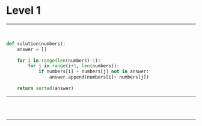 # Level 1

---

​																									




```python
def solution(numbers):
    answer = []
    
    for i in range(len(numbers)-1):
        for j in range(i+1, len(numbers)):
            if numbers[i] + numbers[j] not in answer:
                answer.append(numbers[i]+ numbers[j])
    
    return sorted(answer)
```

---

​												

```python

```

---



```python

```

